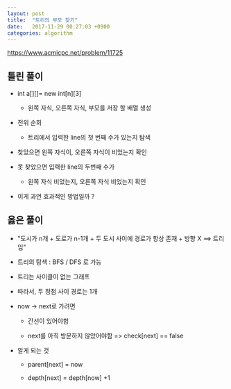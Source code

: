 ```yaml
---
layout: post
title:  "트리의 부모 찾기"
date:   2017-11-29 00:27:03 +0900
categories: algorithm
---
```


<https://www.acmicpc.net/problem/11725>

## 틀린 풀이

- int a[][]= new int[n][3]
	
	- 왼쪽 자식, 오른쪽 자식, 부모를 저장 할 배열 생성 

- 전위 순회
	
	- 트리에서 입력한 line의 첫 번째 수가 있는지 탐색

-  찾았으면 왼쪽 자식이, 오른쪽 자식이 비었는지 확인

- 못 찾았으면 입력한 line의 두번째 수가

	- 왼쪽 자식 비었는지, 오른쪽 자식 비었는지 확인

- 이게 과연 효과적인 방법일까 ?

## 옳은 풀이

- "도시가 n개 + 도로가 n-1개 + 두 도시 사이에 경로가 항상 존재 + 방향 X ==> 트리임"

- 트리의 탐색 : BFS / DFS 로 가능

- 트리는 사이클이 없는 그래프

- 따라서, 두 정점 사이 경로는 1개

- now -> next로 가려면 
	
	- 간선이 있어야함
	 
	- next를 아직 방문하지 않았어야함 => check[next] == false

- 알게 되는 것

	- parent[next] = now
	
	- depth[next] =  depth[now] +1



